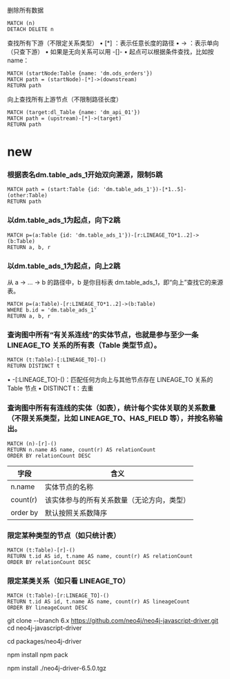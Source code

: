 删除所有数据

```
MATCH (n)
DETACH DELETE n
```

查找所有下游（不限定关系类型）
• [*] ：表示任意长度的路径
• -> ：表示单向（只查下游）
• 如果是无向关系可以用 -[]-
• 起点可以根据条件查找，比如按 name：

```
MATCH (startNode:Table {name: 'dm.ods_orders'})
MATCH path = (startNode)-[*]->(downstream)
RETURN path
```

向上查找所有上游节点（不限制路径长度）

```
MATCH (target:dl_Table {name: 'dm_api_01'})
MATCH path = (upstream)-[*]->(target)
RETURN path
```

# new

### 根据表名dm.table_ads_1开始双向溯源，限制5跳

```
MATCH path = (start:Table {id: 'dm.table_ads_1'})-[*1..5]-(other:Table)
RETURN path
```

### 以dm.table_ads_1为起点，向下2跳

```
MATCH p=(a:Table {id: 'dm.table_ads_1'})-[r:LINEAGE_TO*1..2]->(b:Table)
RETURN a, b, r
```

### 以dm.table_ads_1为起点，向上2跳

从 a → ... → b 的路径中，b 是你目标表 dm.table_ads_1，即“向上”查找它的来源表。

```
MATCH p=(a:Table)-[r:LINEAGE_TO*1..2]->(b:Table)
WHERE b.id = 'dm.table_ads_1'
RETURN a, b, r
```

### 查询图中所有“有关系连线”的实体节点，也就是参与至少一条 LINEAGE_TO 关系的所有表（Table 类型节点）。

```
MATCH (t:Table)-[:LINEAGE_TO]-()
RETURN DISTINCT t
```

• -[:LINEAGE_TO]-()：匹配任何方向上与其他节点存在 LINEAGE_TO 关系的 Table 节点
• DISTINCT t：去重

### 查询图中所有有连线的实体（如表），统计每个实体关联的关系数量（不限关系类型，比如 LINEAGE_TO、HAS_FIELD 等），并按名称输出。

```
MATCH (n)-[r]-()
RETURN n.name AS name, count(r) AS relationCount
ORDER BY relationCount DESC
```

| 字段     | 含义                                       |
| -------- | ------------------------------------------ |
| n.name   | 实体节点的名称                             |
| count(r) | 该实体参与的所有关系数量（无论方向，类型） |
| order by | 默认按照关系数降序                         |

### 限定某种类型的节点（如只统计表）

```
MATCH (t:Table)-[r]-()
RETURN t.id AS id, t.name AS name, count(r) AS relationCount
ORDER BY relationCount DESC
```

### 限定某类关系（如只看 LINEAGE_TO）

```
MATCH (t:Table)-[r:LINEAGE_TO]-()
RETURN t.id AS id, t.name AS name, count(r) AS lineageCount
ORDER BY lineageCount DESC
```



git clone --branch 6.x https://github.com/neo4j/neo4j-javascript-driver.git
cd neo4j-javascript-driver

cd packages/neo4j-driver


npm install
npm pack

npm install ./neo4j-driver-6.5.0.tgz